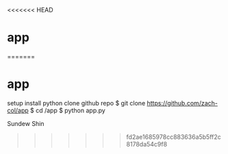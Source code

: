 <<<<<<< HEAD
# app
=======
# app

setup
install python
clone github repo
$ git clone https://github.com/zach-col/app
$ cd /app
$ python app.py



Sundew Shin

>>>>>>> fd2ae1685978cc883636a5b5ff2c8178da54c9f8
